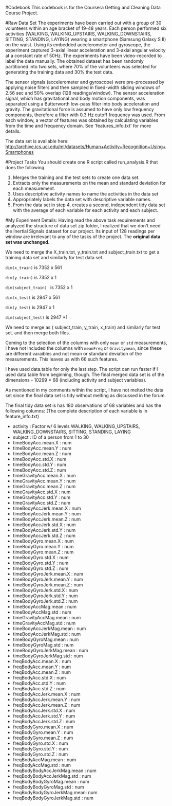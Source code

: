 #Codebook
This codebook is for the Coursera Getting and Cleaning Data Course Project.

#Raw Data Set
The experiments have been carried out with a group of 30 volunteers within an age bracket of 19-48 years. Each person performed six activities (WALKING, WALKING_UPSTAIRS, WALKING_DOWNSTAIRS, SITTING, STANDING, LAYING) wearing a smartphone (Samsung Galaxy S II) on the waist. Using its embedded accelerometer and gyroscope, the experiment captured 3-axial linear acceleration and 3-axial angular velocity at a constant rate of 50Hz. The experiments have been video-recorded to label the data manually. The obtained dataset has been randomly partitioned into two sets, where 70% of the volunteers was selected for generating the training data and 30% the test data. 

The sensor signals (accelerometer and gyroscope) were pre-processed by applying noise filters and then sampled in fixed-width sliding windows of 2.56 sec and 50% overlap (128 readings/window). The sensor acceleration signal, which has gravitational and body motion components, was separated using a Butterworth low-pass filter into body acceleration and gravity. The gravitational force is assumed to have only low frequency components, therefore a filter with 0.3 Hz cutoff frequency was used. From each window, a vector of features was obtained by calculating variables from the time and frequency domain. See 'features_info.txt' for more details. 

The data set is available here: http://archive.ics.uci.edu/ml/datasets/Human+Activity+Recognition+Using+Smartphones 

#Project Tasks
You should create one R script called run_analysis.R that does the following.

1. Merges the training and the test sets to create one data set.
2. Extracts only the measurements on the mean and standard deviation for each measurement.
3. Uses descriptive activity names to name the activities in the data set
4. Appropriately labels the data set with descriptive variable names.
5. From the data set in step 4, creates a second, independent tidy data set with the average of each variable for each activity and each subject.

#My Experiment Details:
Having read the above task requirements and analyzed the structure of data set zip folder, I realized that we don't need the Inertial Signals dataset for our project. Its input of 128 readings per window are irrelevant to any of the tasks of the project. The __original data set was unchanged.__

We need to merge the X_train.txt, y_train.txt and subject_train.txt to get a training data set and similarly for test data set.

```dim(x_train)``` is 7352 x 561

```dim(y_train)``` is 7352 x 1

```dim(subject_train) ``` is 7352 x 1

```dim(x_test)``` is 2947 x 561

```dim(y_test)``` is 2947 x 1

```dim(subject_test)``` is 2947 *1

We need to merge as ( subject_train, y_train, x_train) and similarly for test set. and then merge both files.

Coming to the selection of the columns with only `mean` or `std` measurements, I have not included the columns with `meanFreq` or `Gravitymean`, since these are different varaibles and not mean or standard deviation of the measurements. This leaves us with 66 such features.

I have used data.table for only the last step. The script can run faster if I used data.table from beginning, though.
The final merged data set is of the dimensions - 10299 * 68 (including activity and subject variables).

As mentioned in my comments within the script, I have not melted the data set since the final data set is tidy without melting as discussed in the forum.

The final tidy data set is has 180 observations of 68 variables and has the following columns:
(The complete description of each variable is in feature_info.txt)
 * activity                    : Factor w/ 6 levels WALKING, WALKING_UPSTAIRS, WALKING_DOWNSTAIRS, SITTING, STANDING, LAYING
 * subject                     : ID of a person from 1 to 30
 * timeBodyAcc.mean.X          : num  
 * timeBodyAcc.mean.Y          : num  
 * timeBodyAcc.mean.Z          : num  
 * timeBodyAcc.std.X           : num  
 * timeBodyAcc.std.Y           : num  
 * timeBodyAcc.std.Z           : num  
 * timeGravityAcc.mean.X       : num
 * timeGravityAcc.mean.Y       : num  
 * timeGravityAcc.mean.Z       : num  
 * timeGravityAcc.std.X        : num 
 * timeGravityAcc.std.Y        : num  
 * timeGravityAcc.std.Z        : num  
 * timeBodyAccJerk.mean.X      : num  
 * timeBodyAccJerk.mean.Y      : num 
 * timeBodyAccJerk.mean.Z      : num  
 * timeBodyAccJerk.std.X       : num  
 * timeBodyAccJerk.std.Y       : num  
 * timeBodyAccJerk.std.Z       : num  
 * timeBodyGyro.mean.X         : num  
 * timeBodyGyro.mean.Y         : num  
 * timeBodyGyro.mean.Z         : num  
 * timeBodyGyro.std.X          : num  
 * timeBodyGyro.std.Y          : num  
 * timeBodyGyro.std.Z          : num  
 * timeBodyGyroJerk.mean.X     : num  
 * timeBodyGyroJerk.mean.Y     : num  
 * timeBodyGyroJerk.mean.Z     : num  
 * timeBodyGyroJerk.std.X      : num  
 * timeBodyGyroJerk.std.Y      : num  
 * timeBodyGyroJerk.std.Z      : num  
 * timeBodyAccMag.mean         : num  
 * timeBodyAccMag.std          : num  
 * timeGravityAccMag.mean      : num  
 * timeGravityAccMag.std       : num  
 * timeBodyAccJerkMag.mean     : num  
 * timeBodyAccJerkMag.std      : num  
 * timeBodyGyroMag.mean        : num  
 * timeBodyGyroMag.std         : num  
 * timeBodyGyroJerkMag.mean    : num  
 * timeBodyGyroJerkMag.std     : num  
 * freqBodyAcc.mean.X          : num  
 * freqBodyAcc.mean.Y          : num  
 * freqBodyAcc.mean.Z          : num  
 * freqBodyAcc.std.X           : num  
 * freqBodyAcc.std.Y           : num  
 * freqBodyAcc.std.Z           : num  
 * freqBodyAccJerk.mean.X      : num  
 * freqBodyAccJerk.mean.Y      : num  
 * freqBodyAccJerk.mean.Z      : num  
 * freqBodyAccJerk.std.X       : num  
 * freqBodyAccJerk.std.Y       : num  
 * freqBodyAccJerk.std.Z       : num  
 * freqBodyGyro.mean.X         : num  
 * freqBodyGyro.mean.Y         : num  
 * freqBodyGyro.mean.Z         : num  
 * freqBodyGyro.std.X          : num  
 * freqBodyGyro.std.Y          : num  
 * freqBodyGyro.std.Z          : num  
 * freqBodyAccMag.mean         : num  
 * freqBodyAccMag.std          : num  
 * freqBodyBodyAccJerkMag.mean : num  
 * freqBodyBodyAccJerkMag.std  : num  
 * freqBodyBodyGyroMag.mean    : num  
 * freqBodyBodyGyroMag.std     : num  
 * freqBodyBodyGyroJerkMag.mean: num  
 * freqBodyBodyGyroJerkMag.std : num  


